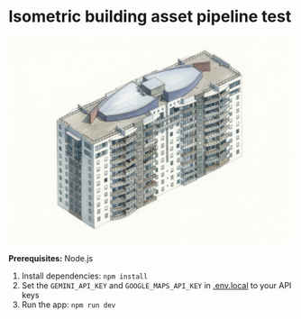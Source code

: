 # Isometric building asset pipeline test

![Test Watercolour Image](test-watercolour.png)

**Prerequisites:**  Node.js

1. Install dependencies:
   `npm install`
2. Set the `GEMINI_API_KEY` and `GOOGLE_MAPS_API_KEY` in [.env.local](.env.local) to your API keys
3. Run the app:
   `npm run dev`
